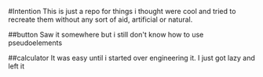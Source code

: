 #Intention
This is just a repo for things i thought were cool and tried to recreate them without any sort of aid, artificial or natural.

##button
Saw it somewhere but i still don't know how to use pseudoelements

##calculator
It was easy until i started over engineering it. I just got lazy and left it